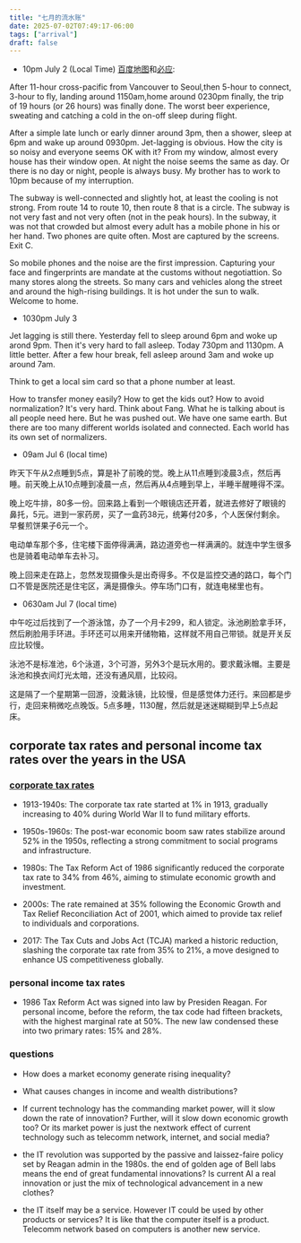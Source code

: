 ```yaml
---
title: "七月的流水账"
date: 2025-07-02T07:49:17-06:00
tags: ["arrival"]
draft: false
---
```


* 10pm July 2 (Local Time) [百度地图](map.baidu.com)和[必应](bing.com):

After 11-hour cross-pacific from Vancouver to Seoul,then 5-hour to connect, 3-hour to fly, landing around 1150am,home around 0230pm finally, the trip of 19 hours (or 26 hours) was finally done. The worst beer experience, sweating and catching a cold in the on-off sleep during flight.

After a simple late lunch or early dinner around 3pm, then a shower, sleep at 6pm and wake up around 0930pm. Jet-lagging is obvious. How the city is so noisy and everyone seems OK with it? From my window, almost every house has their window open. At night the noise seems the same as day. Or there is no day or night, people is always busy. My brother has to work to 10pm because of my interruption.

The subway is well-connected and slightly hot, at least the cooling is not strong. From route 14 to route 10, then route 8 that is a circle. The subway is not very fast and not very often (not in the peak hours). In the subway, it was not that crowded but almost every adult has a mobile phone in his or her hand. Two phones are quite often. Most are captured by the screens. Exit C. 

So mobile phones and the noise are the first impression. Capturing your face and fingerprints are mandate at the customs without negotiattion. So many stores along the streets. So many cars and vehicles along the street and around the high-rising buildings. It is hot under the sun to walk. Welcome to home.

* 1030pm July 3

Jet lagging is still there. Yesterday fell to sleep around 6pm and woke up arond 9pm. Then it's very hard to fall asleep. Today 730pm and 1130pm. A little better. After a few hour break, fell asleep around 3am and woke up around 7am.

Think to get a local sim card so that a phone number at least.

How to transfer money easily? How to get the kids out? How to avoid normalization? It's very hard. Think about Fang. What he is talking about is all people need here. But he was pushed out. We have one same earth. But there are too many different worlds isolated and connected. Each world has its own set of normalizers.

* 09am Jul 6 (local time)

昨天下午从2点睡到5点，算是补了前晚的觉。晚上从11点睡到凌晨3点，然后再睡。前天晚上从10点睡到凌晨一点，然后再从4点睡到早上，半睡半醒睡得不深。

晚上吃牛排，80多一份。回来路上看到一个眼镜店还开着，就进去修好了眼镜的鼻托，5元。进到一家药房，买了一盒药38元，统筹付20多，个人医保付剩余。早餐煎饼果子6元一个。

电动单车那个多，住宅楼下面停得满满，路边道旁也一样满满的。就连中学生很多也是骑着电动单车去补习。

晚上回来走在路上，忽然发现摄像头是出奇得多。不仅是监控交通的路口，每个门口不管是医院还是住宅区，满是摄像头。停车场门口有，就连电梯里也有。

* 0630am Jul 7 (local time)

中午吃过后找到了一个游泳馆，办了一个月卡299，和人锁定。泳池刷脸拿手环，然后刷脸用手环进。手环还可以用来开储物箱，这样就不用自己带锁。就是开关反应比较慢。

泳池不是标准池，6个泳道，3个可游，另外3个是玩水用的。要求戴泳帽。主要是泳池和换衣间灯光太暗，还没有通风扇，比较闷。

这是隔了一个星期第一回游，没戴泳镜，比较慢，但是感觉体力还行。来回都是步行，走回来稍微吃点晚饭。5点多睡，1130醒，然后就是迷迷糊糊到早上5点起床。

## corporate tax rates and personal income tax rates over the years in the USA

### [corporate tax rates](https://en.wadaef.net/us-corporate-tax-rate-by-year/)

* 1913-1940s: The corporate tax rate started at 1% in 1913, gradually increasing to 40% during World War II to fund military efforts.

* 1950s-1960s: The post-war economic boom saw rates stabilize around 52% in the 1950s, reflecting a strong commitment to social programs and infrastructure.

* 1980s: The Tax Reform Act of 1986 significantly reduced the corporate tax rate to 34% from 46%, aiming to stimulate economic growth and investment.

* 2000s: The rate remained at 35% following the Economic Growth and Tax Relief Reconciliation Act of 2001, which aimed to provide tax relief to individuals and corporations.

* 2017: The Tax Cuts and Jobs Act (TCJA) marked a historic reduction, slashing the corporate tax rate from 35% to 21%, a move designed to enhance US competitiveness globally.

### personal income tax rates

* 1986 Tax Reform Act was signed into law by Presiden Reagan. For personal income, before the reform, the tax code had fifteen brackets, with the highest marginal rate at 50%. The new law condensed these into two primary rates: 15% and 28%.

### questions

* How does a market economy generate rising inequality? 

* What causes changes in income and wealth distributions?

* If current technology has the commanding market power, will it slow down the rate of innovation? Further, will it slow down economic growth too? Or its market power is just the nextwork effect of current technology such as telecomm network, internet, and social media?

* the IT revolution was supported by the passive and laissez-faire policy set by Reagan admin in the 1980s. the end of golden age of Bell labs means the end of great fundamental innovations? Is current AI a real innovation or just the mix of technological advancement in a new clothes?

* the IT itself may be a service. However IT could be used by other products or services? It is like that the computer itself is a product. Telecomm network based on computers is another new service.

